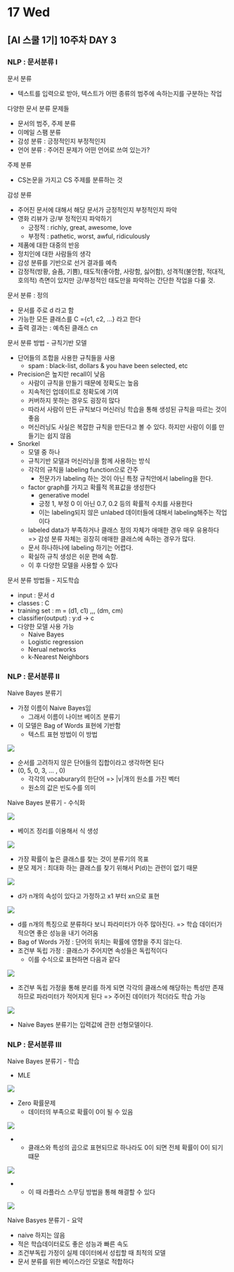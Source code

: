 # 17 Wed

## \[AI 스쿨 1기\] 10주차 DAY 3

### NLP : 문서분류 I

문서 분류

* 텍스트를 입력으로 받아, 텍스트가 어떤 종류의 범주에 속하는지를 구분하는 작업

다양한 문서 분류 문제들

* 문서의 범주, 주제 분류
* 이메일 스팸 분류
* 감성 분류 : 긍정적인지 부정적인지
* 언어 분류 : 주어진 문제가 어떤 언어로 쓰여 있는가?

주제 분류

* CS논문을 가지고 CS 주제를 분류하는 것

감성 분류

* 주어진 문서에 대해서 해당 문서가 긍정적인지 부정적인지 파악
* 영화 리뷰가 긍/부 정적인지 파악하기
  * 긍정적 : richly, great, awesome, love
  * 부정적 : pathetic, worst, awful, ridiculously
* 제품에 대한 대중의 반응
* 정치인에 대한 사람들의 생각
* 감성 분류를 기반으로 선거 결과를 예측
* 감정적\(방황, 슬픔, 기쁨\), 태도적\(좋아함, 사랑함, 싫어함\), 성격적\(불안함, 적대적, 호의적\) 측면이 있지만 긍/부정적인 태도만을 파악하는 간단한 작업을 다룰 것.

문서 분류 : 정의

* 문서를 주로 d 라고 함
* 가능한 모든 클래스를 C ={c1, c2, ...} 라고 한다
* 출력 결과는 : 예측된 클래스 cn

문서 분류 방법 - 규칙기반 모델

* 단어들의 조합을 사용한 규칙들을 사용
  * spam : black-list, dollars & you have been selected, etc
* Precision은 높지만 recall이 낮음
  * 사람이 규칙을 만들기 때문에 정확도는 높음
  * 지속적인 업데이트로 정확도에 기여
  * 커버하지 못하는 경우도 굉장히 많다
  * 따라서 사람이 만든 규칙보다 머신러닝 학습을 통해 생성된 규칙을 따르는 것이 좋음
  * 머신러닝도 사실은 복잡한 규칙을 만든다고 볼 수 있다. 하지만 사람이 이를 만들기는 쉽지 않음
* Snorkel
  * 모델 중 하나
  * 규칙기반 모델과 머신러닝을 함께 사용하는 방식
  * 각각의 규칙을 labeling function으로 간주
    * 전문가가 labeling 하는 것이 아닌 특정 규칙안에서 labeling을 한다.
  * factor graph를 가지고 확률적 목표값을 생성한다
    * generative model
    * 긍정 1, 부정 0 이 아닌 0.7, 0.2 등의 확률적 수치를 사용한다
    * 이는 labeling되지 않은 unlabed 데이터들에 대해서 labeling해주는 작업이다
  * labeled data가 부족하거나 클래스 정의 자체가 애매한 경우 매우 유용하다 =&gt; 감성 분류 자체는 굉장히 애매한 클래스에 속하는 경우가 많다.
  * 문서 하나하나에 labeling 하기는 어렵다.
  * 확실하 규칙 생성은 쉬운 편에 속함.
  * 이 후 다양한 모델을 사용할 수 있다

문서 분류 방법들 - 지도학습

* input : 문서 d
* classes : C
* training set : m = \(d1, c1\) ,,, \(dm, cm\)
* classifier\(output\) : y:d -&gt; c
* 다양한 모델 사용 가능
  * Naive Bayes
  * Logistic regression
  * Nerual networks
  * k-Nearest Neighbors

### 

### NLP : 문서분류 II

Naive Bayes 분류기

* 가정 이름이 Naive Bayes임
  * 그래서 이름이 나이브 베이즈 분류기
* 이 모델은 Bag of Words 표현에 기반함
  * 텍스트 표현 방법이 이 방법

![](../../.gitbook/assets/image%20%28239%29.png)

* 순서를 고려하지 않은 단어들의 집합이라고 생각하면 된다
* \(0, 5, 0, 3, ... , 0\)
  * 각각의 vocaburary의 한단어 =&gt; \|v\|개의 원소를 가진 벡터
  * 원소의 값은 빈도수를 의미

Naive Bayes 분류기 - 수식화

![](../../.gitbook/assets/image%20%28236%29.png)

* 베이즈 정리를 이용해서 식 생성

![](../../.gitbook/assets/image%20%28233%29.png)

* 가장 확률이 높은 클래스를 찾는 것이 분류기의 목표
* 분모 제거 : 최대화 하는 클래스를 찾기 위해서 P\(d\)는 관련이 없기 때문

![](../../.gitbook/assets/image%20%28231%29.png)

* d가 n개의 속성이 있다고 가정하고 x1 부터 xn으로 표현

![](../../.gitbook/assets/image%20%28232%29.png)

* d를 n개의 특징으로 분류하다 보니 파라미터가 아주 많아진다. =&gt; 학습 데이터가 적으면 좋은 성능을 내기 어려움
* Bag of Words 가정 : 단어의 위치는 확률에 영향을 주지 않는다.
* 조건부 독립 가정 : 클래스가 주어지면 속성들은 독립적이다
  * 이를 수식으로 표현하면 다음과 같다

![](../../.gitbook/assets/image%20%28230%29.png)

* 조건부 독립 가정을 통해 분리를 하게 되면 각각의 클래스에 해당하는 특성만 존재하므로 파라미터가 적어지게 된다 =&gt; 주어진 데이터가 적더라도 학습 가능

![](../../.gitbook/assets/image%20%28229%29.png)

* Naive Bayes 분류기는 입력값에 관한 선형모델이다.



### NLP : 문서분류 III

Naive Bayes 분류기 - 학습

* MLE

![](../../.gitbook/assets/image%20%28237%29.png)

* Zero 확률문제
  * 데이터의 부족으로 확률이 0이 될 수 있음

![](../../.gitbook/assets/image%20%28238%29.png)

* * 클래스와 특성의 곱으로 표현되므로 하나라도 0이 되면 전체 확률이 0이 되기 떄문

![](../../.gitbook/assets/image%20%28234%29.png)

* * 이 때 라플라스 스무딩 방법을 통해 해결할 수 있다

![](../../.gitbook/assets/image%20%28235%29.png)

Naive Basyes 분류기 - 요약

* naive 하지는 않음
* 적은 학습데이터로도 좋은 성능과 빠른 속도
* 조건부독립 가정이 실제 데이터에서 성립할 때 최적의 모델
* 문서 분류를 위한 베이스라인 모델로 적합하다





